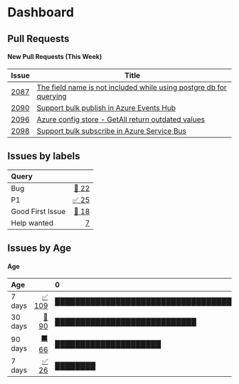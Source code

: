 # Dashboard

## Pull Requests

#### New Pull Requests (This Week)

| Issue | Title |
|---|---|
| [2087](https://github.com/dapr/components-contrib/issues/2087) | [The field name is not included while using postgre db for querying](https://github.com/dapr/components-contrib/issues/2087) |
| [2090](https://github.com/dapr/components-contrib/issues/2090) | [Support bulk publish in Azure Events Hub](https://github.com/dapr/components-contrib/issues/2090) |
| [2096](https://github.com/dapr/components-contrib/issues/2096) | [Azure config store - GetAll return outdated values](https://github.com/dapr/components-contrib/issues/2096) |
| [2098](https://github.com/dapr/components-contrib/issues/2098) | [Support bulk subscribe in Azure Service Bus](https://github.com/dapr/components-contrib/issues/2098) |
## Issues by labels

| Query |  |
|:------|-:|
| Bug | [🔴 22](https://github.com/dapr/components-contrib/issues?q=is%3Aopen%20is%3Aissue%20label%3Akind%2Fbug) |
| P1 | [✅ 25](https://github.com/dapr/components-contrib/issues?q=is%3Aopen%20is%3Aissue%20label%3AP1) |
| Good First Issue | [🔷 18](https://github.com/dapr/components-contrib/issues?q=is%3Aopen%20is%3Aissue%20label%3A%22good%20first%20issue%22) |
| Help wanted | [7](https://github.com/dapr/components-contrib/issues?q=is%3Aopen%20is%3Aissue%20label%3A%22help%20wanted%22) |
## Issues by Age

#### Age

| Age |  | 0&nbsp;&nbsp;&nbsp;&nbsp;&nbsp;&nbsp;&nbsp;&nbsp;&nbsp;&nbsp;&nbsp;&nbsp;&nbsp;&nbsp;&nbsp;&nbsp;&nbsp;&nbsp;&nbsp;&nbsp;&nbsp;&nbsp;&nbsp;&nbsp;&nbsp;&nbsp;&nbsp;&nbsp;&nbsp;&nbsp;&nbsp;&nbsp;&nbsp;&nbsp;&nbsp;&nbsp;&nbsp;&nbsp;&nbsp;&nbsp;&nbsp;&nbsp;&nbsp;&nbsp;&nbsp;&nbsp;&nbsp;&nbsp;&nbsp;&nbsp;&nbsp;&nbsp;&nbsp;&nbsp;&nbsp;&nbsp;&nbsp;&nbsp;&nbsp;&nbsp;&nbsp;&nbsp;&nbsp;&nbsp;&nbsp;&nbsp;&nbsp;&nbsp;&nbsp;&nbsp;&nbsp;&nbsp;&nbsp;&nbsp;&nbsp;&nbsp;&nbsp;&nbsp;&nbsp;&nbsp;&nbsp;&nbsp;&nbsp;&nbsp;&nbsp;&nbsp;&nbsp;&nbsp;&nbsp;&nbsp;&nbsp;&nbsp;&nbsp;&nbsp;&nbsp;&nbsp;&nbsp;&nbsp;&nbsp;&nbsp;&nbsp;&nbsp;&nbsp;&nbsp;&nbsp;&nbsp;&nbsp;&nbsp;&nbsp;&nbsp;&nbsp;&nbsp;&nbsp;&nbsp;&nbsp;&nbsp;&nbsp;&nbsp;&nbsp;&nbsp;&nbsp;&nbsp;&nbsp;&nbsp;&nbsp;&nbsp;&nbsp;&nbsp;&nbsp;&nbsp;&nbsp;&nbsp;&nbsp;&nbsp;&nbsp;&nbsp;&nbsp;&nbsp;109 |
|:------------------------------------|-:|:-------|
| 7 days | [✅ 109](https://github.com/dapr/components-contrib/issues?q=is%3Aissue%20is%3Aopen%20created%3A%3C2022-09-13) | ███████████████████████████████████ |
| 30 days | [🔷 90](https://github.com/dapr/components-contrib/issues?q=is%3Aissue%20is%3Aopen%20created%3A%3C2022-08-20) | ████████████████████████████ |
| 90 days | [⬛️ 66](https://github.com/dapr/components-contrib/issues?q=is%3Aissue%20is%3Aopen%20created%3A%3C2022-06-20) | █████████████████████ |
| 7 days | [✅ 26](https://github.com/dapr/components-contrib/issues?q=is%3Aissue%20is%3Aopen%20created%3A%3C2021-09-20) | ████████ |

